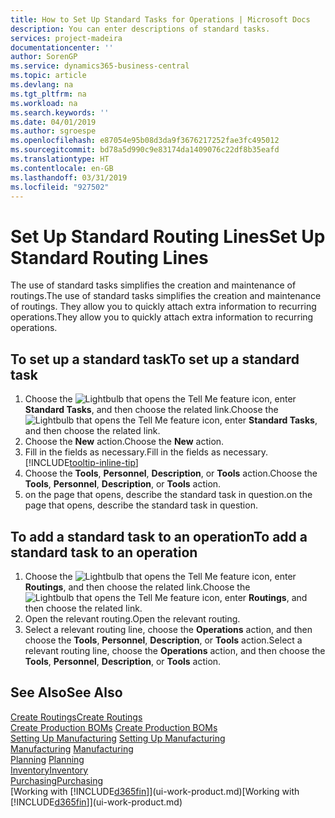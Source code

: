 ```yaml
---
title: How to Set Up Standard Tasks for Operations | Microsoft Docs
description: You can enter descriptions of standard tasks.
services: project-madeira
documentationcenter: ''
author: SorenGP
ms.service: dynamics365-business-central
ms.topic: article
ms.devlang: na
ms.tgt_pltfrm: na
ms.workload: na
ms.search.keywords: ''
ms.date: 04/01/2019
ms.author: sgroespe
ms.openlocfilehash: e87054e95b08d3da9f3676217252fae3fc495012
ms.sourcegitcommit: bd78a5d990c9e83174da1409076c22df8b35eafd
ms.translationtype: HT
ms.contentlocale: en-GB
ms.lasthandoff: 03/31/2019
ms.locfileid: "927502"
---
```

# <a name="set-up-standard-routing-lines"></a><span data-ttu-id="4a438-103">Set Up Standard Routing Lines</span><span class="sxs-lookup"><span data-stu-id="4a438-103">Set Up Standard Routing Lines</span></span>
<span data-ttu-id="4a438-104">The use of standard tasks simplifies the creation and maintenance of routings.</span><span class="sxs-lookup"><span data-stu-id="4a438-104">The use of standard tasks simplifies the creation and maintenance of routings.</span></span> <span data-ttu-id="4a438-105">They allow you to quickly attach extra information to recurring operations.</span><span class="sxs-lookup"><span data-stu-id="4a438-105">They allow you to quickly attach extra information to recurring operations.</span></span>

## <a name="to-set-up-a-standard-task"></a><span data-ttu-id="4a438-106">To set up a standard task</span><span class="sxs-lookup"><span data-stu-id="4a438-106">To set up a standard task</span></span>
1. <span data-ttu-id="4a438-107">Choose the ![Lightbulb that opens the Tell Me feature](media/ui-search/search_small.png "Tell me what you want to do") icon, enter **Standard Tasks**, and then choose the related link.</span><span class="sxs-lookup"><span data-stu-id="4a438-107">Choose the ![Lightbulb that opens the Tell Me feature](media/ui-search/search_small.png "Tell me what you want to do") icon, enter **Standard Tasks**, and then choose the related link.</span></span>
2. <span data-ttu-id="4a438-108">Choose the **New** action.</span><span class="sxs-lookup"><span data-stu-id="4a438-108">Choose the **New** action.</span></span>
3. <span data-ttu-id="4a438-109">Fill in the fields as necessary.</span><span class="sxs-lookup"><span data-stu-id="4a438-109">Fill in the fields as necessary.</span></span> [!INCLUDE[tooltip-inline-tip](includes/tooltip-inline-tip_md.md)]
4. <span data-ttu-id="4a438-110">Choose the **Tools**, **Personnel**, **Description**, or **Tools** action.</span><span class="sxs-lookup"><span data-stu-id="4a438-110">Choose the **Tools**, **Personnel**, **Description**, or **Tools** action.</span></span>
5. <span data-ttu-id="4a438-111">on the page that opens, describe the standard task in question.</span><span class="sxs-lookup"><span data-stu-id="4a438-111">on the page that opens, describe the standard task in question.</span></span>

## <a name="to-add-a-standard-task-to-an-operation"></a><span data-ttu-id="4a438-112">To add a standard task to an operation</span><span class="sxs-lookup"><span data-stu-id="4a438-112">To add a standard task to an operation</span></span>
1. <span data-ttu-id="4a438-113">Choose the ![Lightbulb that opens the Tell Me feature](media/ui-search/search_small.png "Tell me what you want to do") icon, enter **Routings**, and then choose the related link.</span><span class="sxs-lookup"><span data-stu-id="4a438-113">Choose the ![Lightbulb that opens the Tell Me feature](media/ui-search/search_small.png "Tell me what you want to do") icon, enter **Routings**, and then choose the related link.</span></span>
2. <span data-ttu-id="4a438-114">Open the relevant routing.</span><span class="sxs-lookup"><span data-stu-id="4a438-114">Open the relevant routing.</span></span>
3. <span data-ttu-id="4a438-115">Select a relevant routing line, choose the **Operations** action, and then choose the **Tools**, **Personnel**, **Description**, or **Tools** action.</span><span class="sxs-lookup"><span data-stu-id="4a438-115">Select a relevant routing line, choose the **Operations** action, and then choose the **Tools**, **Personnel**, **Description**, or **Tools** action.</span></span>

## <a name="see-also"></a><span data-ttu-id="4a438-116">See Also</span><span class="sxs-lookup"><span data-stu-id="4a438-116">See Also</span></span>  
[<span data-ttu-id="4a438-117">Create Routings</span><span class="sxs-lookup"><span data-stu-id="4a438-117">Create Routings</span></span>](production-how-to-create-routings.md)  
<span data-ttu-id="4a438-118">[Create Production BOMs](production-how-to-create-production-boms.md)   </span><span class="sxs-lookup"><span data-stu-id="4a438-118">[Create Production BOMs](production-how-to-create-production-boms.md)   </span></span>  
<span data-ttu-id="4a438-119">[Setting Up Manufacturing](production-configure-production-processes.md) </span><span class="sxs-lookup"><span data-stu-id="4a438-119">[Setting Up Manufacturing](production-configure-production-processes.md) </span></span>  
<span data-ttu-id="4a438-120">[Manufacturing](production-manage-manufacturing.md)  </span><span class="sxs-lookup"><span data-stu-id="4a438-120">[Manufacturing](production-manage-manufacturing.md)  </span></span>  
<span data-ttu-id="4a438-121">[Planning](production-planning.md) </span><span class="sxs-lookup"><span data-stu-id="4a438-121">[Planning](production-planning.md) </span></span>  
[<span data-ttu-id="4a438-122">Inventory</span><span class="sxs-lookup"><span data-stu-id="4a438-122">Inventory</span></span>](inventory-manage-inventory.md)  
[<span data-ttu-id="4a438-123">Purchasing</span><span class="sxs-lookup"><span data-stu-id="4a438-123">Purchasing</span></span>](purchasing-manage-purchasing.md)  
<span data-ttu-id="4a438-124">[Working with [!INCLUDE[d365fin](includes/d365fin_md.md)]](ui-work-product.md)</span><span class="sxs-lookup"><span data-stu-id="4a438-124">[Working with [!INCLUDE[d365fin](includes/d365fin_md.md)]](ui-work-product.md)</span></span>  

